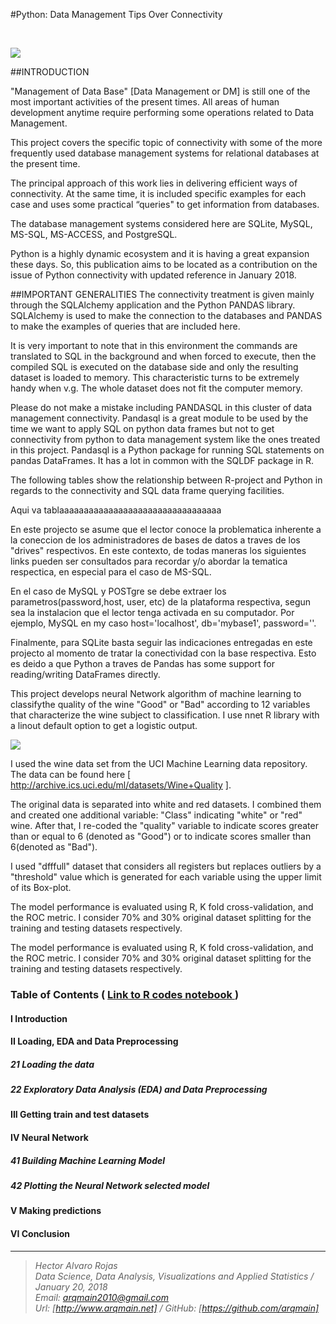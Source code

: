#Python: Data Management Tips Over Connectivity

<br>

![](http://arqmain.net/iris/nnet-GoodBad-plot.png)

##INTRODUCTION

"Management of Data Base" [Data Management or DM] is still one of the most important activities of the present times. All areas of human development anytime require performing some operations related to Data Management.

This project covers the specific topic of connectivity with some of the more frequently used database management systems for relational databases at the present time. 

The principal approach of this work lies in delivering efficient ways of connectivity.  At the same time, it is included specific examples for each case and uses some practical “queries" to get information from databases.

The database management systems considered here are SQLite, MySQL, MS-SQL, MS-ACCESS, and PostgreSQL.  

Python is a highly dynamic ecosystem and it is having a great expansion these days. So, this publication aims to be located as a contribution on the issue of Python connectivity with updated reference in January 2018.

##IMPORTANT GENERALITIES
The connectivity treatment is given mainly through the SQLAlchemy application and the Python PANDAS library. SQLAlchemy is used to make the connection to the databases and PANDAS to make the examples of queries that are included here.

It is very important to note that in this environment the commands are translated to SQL in the background and when forced to execute, then the compiled SQL is executed on the database side and only the resulting dataset is loaded to memory. This characteristic turns to be extremely handy when v.g. The whole dataset does not fit the computer memory.

Please do not make a mistake including PANDASQL in this cluster of data management connectivity. Pandasql is a great module to be used by the time we want to apply SQL on python data frames but not to get connectivity from python to data management system like the ones treated in this project. Pandasql is a Python package for running SQL statements on pandas DataFrames. It has a lot in common with the SQLDF package in R.

The following tables show the relationship between R-project and Python in regards to the connectivity and SQL data frame querying facilities.  


Aqui va tablaaaaaaaaaaaaaaaaaaaaaaaaaaaaaaaaa


En este projecto se asume que el lector conoce la problematica inherente a la coneccion de los administradores de bases de datos a traves de los "drives" respectivos.  En este contexto, de todas maneras los siguientes links pueden ser consultados para recordar y/o abordar la tematica respectica, en especial para el caso de MS-SQL.



En el caso de MySQL y POSTgre se debe extraer los parametros(password,host, user, etc) de la plataforma respectiva, segun sea la instalacion que el lector tenga activada en su computador. Por ejemplo, MySQL en my caso host='localhost', db='mybase1', password=''.


Finalmente, para SQLite basta seguir las indicaciones entregadas en este projecto al momento de tratar la conectividad con la base respectiva.  Esto es deido a que Python a traves de Pandas has some support for reading/writing DataFrames directly.

This project develops neural Network algorithm of machine learning to classifythe quality of the wine "Good" or "Bad" according to 12 variables that characterize the wine subject to classification. I use nnet R library with a linout default option to get a logistic output.

![](http://arqmain.net/iris/nnet-GoodBad-plot.png)


I used the wine data set from the UCI Machine Learning data repository. The data can be found here [ http://archive.ics.uci.edu/ml/datasets/Wine+Quality ]. 

The original data is separated into white and red datasets. I combined them and created one additional variable: "Class" indicating "white" or "red" wine. After that, I re-coded the "quality" variable to indicate scores greater than or equal to 6 (denoted as "Good") or to indicate scores smaller than 6(denoted as "Bad").

I used "dfffull" dataset that considers all registers but replaces outliers by a "threshold" value which is generated for each variable using the upper limit of its Box-plot.

The model performance is evaluated using R, K fold cross-validation, and the ROC metric. I consider 70% and 30% original dataset splitting for the training and testing datasets respectively.

The model performance is evaluated using R, K fold cross-validation, and the ROC metric. I consider 70% and 30% original dataset splitting for the training and testing datasets respectively.
<br>

### Table of Contents   (  [  Link to R codes notebook ]( http://nbviewer.jupyter.org/github/arqmain/Machine_Learning/blob/master/R_MLearning/MLearning_Classification_PWine_GoodBad_NNetwork_R_KFold/Project8_Portugal_WINE_TwoClass_GoodBad_NNetwork.ipynb))

#### I Introduction

#### II Loading, EDA and Data Preprocessing

##### 21 Loading the data

##### 22 Exploratory Data Analysis (EDA) and Data Preprocessing

#### III Getting train and test datasets

#### IV Neural Network

##### 41 Building Machine Learning Model

##### 42 Plotting the Neural Network selected model

#### V Making predictions

#### VI Conclusion


<hr>

><i>Hector Alvaro Rojas<br>
>Data Science, Data Analysis, Visualizations and Applied Statistics / January 20, 2018<br>
>Email: <arqmain2010@gmail.com> <br>
>Url: [http://www.arqmain.net]   /   GitHub: [https://github.com/arqmain]</i>
